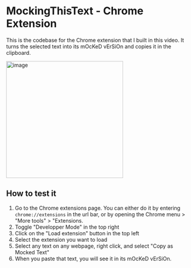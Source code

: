 # MockingThisText - Chrome Extension

This is the codebase for the Chrome extension that I built in this video. It turns the selected text into its mOcKeD vErSiOn and copies it in the clipboard.
<div>
<a href="https://youtu.be/ZR3Ohh_nxzM">
  <img width="314" alt="image" src="https://user-images.githubusercontent.com/121587026/210021148-e036bb00-3bdd-4c8f-98bd-57c2f82f91c9.png">
</a>
</div>


## How to test it

1. Go to the Chrome extensions page. You can either do it by entering `chrome://extensions` in the url bar, or by opening the Chrome menu > "More tools" > "Extensions.
2. Toggle "Developper Mode" in the top right
3. Click on the "Load extension" button in the top left
4. Select the extension you want to load
5. Select any text on any webpage, right click, and select "Copy as Mocked Text"
6. When you paste that text, you will see it in its mOcKeD vErSiOn.
